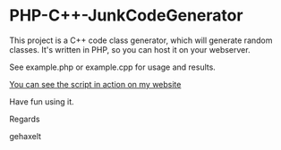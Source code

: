 PHP-C++-JunkCodeGenerator
========================

This project is a C++ code class generator, which will generate random classes.
It's written in PHP, so you can host it on your webserver.

See example.php or example.cpp for usage and results.

[You can see the script in action on my website](http://junkcode.gehaxelt.in/)

Have fun using it.

Regards

gehaxelt
